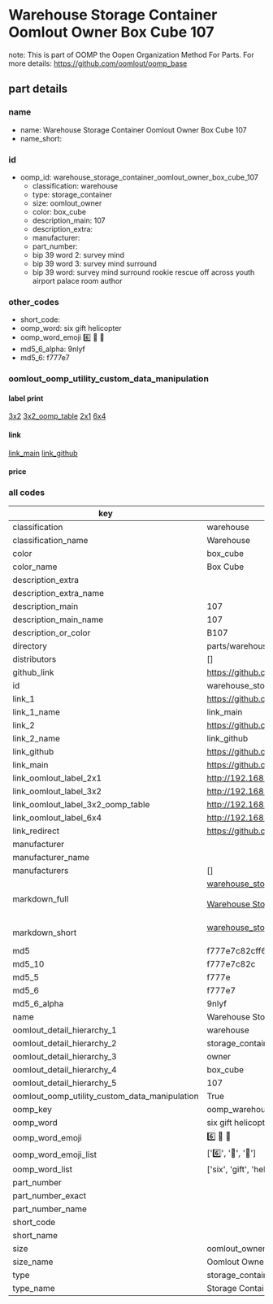 # Warehouse Storage Container Oomlout Owner Box Cube 107  

note: This is part of OOMP the Oopen Organization Method For Parts. For more details: https://github.com/oomlout/oomp_base

##  part details
  







### name
* name: Warehouse Storage Container Oomlout Owner Box Cube 107
* name_short: 
### id
* oomp_id: warehouse_storage_container_oomlout_owner_box_cube_107
  * classification: warehouse
  * type: storage_container
  * size: oomlout_owner
  * color: box_cube
  * description_main: 107
  * description_extra: 
  * manufacturer: 
  * part_number: 
  * bip 39 word 2: survey mind
  * bip 39 word 3: survey mind surround
  * bip 39 word: survey mind surround rookie rescue off across youth airport palace room author

### other_codes
* short_code: 
* oomp_word: six gift helicopter
* oomp_word_emoji :six: :gift: :helicopter:
* md5_6_alpha: 9nlyf
* md5_6: f777e7






### oomlout_oomp_utility_custom_data_manipulation
#### label print
[3x2](http://192.168.1.245:1112/?label=oomp%209nlyf)
[3x2_oomp_table](http://192.168.1.108:1112/?label=oomp%209nlyf)
[2x1](http://192.168.1.242:1112/?label=oomp%209nlyf)
[6x4](http://192.168.1.55:1112/?label=oomp%209nlyf)    

#### link

[link_main](https://github.com/oomlout/oomlout_oomp_version_1_messy/tree/main/parts/warehouse_storage_container_oomlout_owner_box_cube_107) [link_github](https://github.com/oomlout/oomlout_oomp_version_1_messy/tree/main/parts/warehouse_storage_container_oomlout_owner_box_cube_107)                             

#### price







### all codes 
| key | value |  
| --- | --- |  
| classification | warehouse |  
| classification_name | Warehouse |  
| color | box_cube |  
| color_name | Box Cube |  
| description_extra |  |  
| description_extra_name |  |  
| description_main | 107 |  
| description_main_name | 107 |  
| description_or_color | B107 |  
| directory | parts/warehouse_storage_container_oomlout_owner_box_cube_107 |  
| distributors | [] |  
| github_link | https://github.com/oomlout/oomlout_oomp_part_src/tree/main/parts/warehouse_storage_container_oomlout_owner_box_cube_107 |  
| id | warehouse_storage_container_oomlout_owner_box_cube_107 |  
| link_1 | https://github.com/oomlout/oomlout_oomp_version_1_messy/tree/main/parts/warehouse_storage_container_oomlout_owner_box_cube_107 |  
| link_1_name | link_main |  
| link_2 | https://github.com/oomlout/oomlout_oomp_version_1_messy/tree/main/parts/warehouse_storage_container_oomlout_owner_box_cube_107 |  
| link_2_name | link_github |  
| link_github | https://github.com/oomlout/oomlout_oomp_version_1_messy/tree/main/parts/warehouse_storage_container_oomlout_owner_box_cube_107 |  
| link_main | https://github.com/oomlout/oomlout_oomp_version_1_messy/tree/main/parts/warehouse_storage_container_oomlout_owner_box_cube_107 |  
| link_oomlout_label_2x1 | http://192.168.1.242:1112/?label=oomp%209nlyf |  
| link_oomlout_label_3x2 | http://192.168.1.245:1112/?label=oomp%209nlyf |  
| link_oomlout_label_3x2_oomp_table | http://192.168.1.108:1112/?label=oomp%209nlyf |  
| link_oomlout_label_6x4 | http://192.168.1.55:1112/?label=oomp%209nlyf |  
| link_redirect | https://github.com/oomlout/oomlout_oomp_version_1_messy/tree/main/parts/warehouse_storage_container_oomlout_owner_box_cube_107 |  
| manufacturer |  |  
| manufacturer_name |  |  
| manufacturers | [] |  
| markdown_full | [warehouse_storage_container_oomlout_owner_box_cube_107](none)<br>[](none)<br>[Warehouse Storage Container Oomlout Owner Box Cube 107](none)<br><br> |  
| markdown_short | [warehouse_storage_container_oomlout_owner_box_cube_107](none)<br><br> |  
| md5 | f777e7c82cff604a655b9bbdb5233ed5 |  
| md5_10 | f777e7c82c |  
| md5_5 | f777e |  
| md5_6 | f777e7 |  
| md5_6_alpha | 9nlyf |  
| name | Warehouse Storage Container Oomlout Owner Box Cube 107 |  
| oomlout_detail_hierarchy_1 | warehouse |  
| oomlout_detail_hierarchy_2 | storage_container |  
| oomlout_detail_hierarchy_3 | owner |  
| oomlout_detail_hierarchy_4 | box_cube |  
| oomlout_detail_hierarchy_5 | 107 |  
| oomlout_oomp_utility_custom_data_manipulation | True |  
| oomp_key | oomp_warehouse_storage_container_oomlout_owner_box_cube_107 |  
| oomp_word | six gift helicopter |  
| oomp_word_emoji | :six: :gift: :helicopter: |  
| oomp_word_emoji_list | [':six:', ':gift:', ':helicopter:'] |  
| oomp_word_list | ['six', 'gift', 'helicopter'] |  
| part_number |  |  
| part_number_exact |  |  
| part_number_name |  |  
| short_code |  |  
| short_name |  |  
| size | oomlout_owner |  
| size_name | Oomlout Owner |  
| type | storage_container |  
| type_name | Storage Container |  
